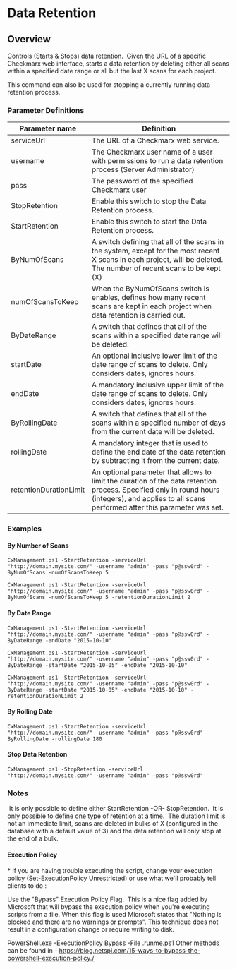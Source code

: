 
# Data Retention

## Overview
Controls (Starts & Stops) data retention.  Given the URL of a specific Checkmarx web interface, starts a data retention by deleting either all scans within a specified date range or all but the last X scans for each project.

This command can also be used for stopping a currently running data retention process.

### Parameter Definitions 
|Parameter name	| Definition|
|---|---|
|serviceUrl	| The URL of a Checkmarx web service.|
|username |	The Checkmarx user name of a user with permissions to run a data retention process (Server Administrator)|
|pass|	The password of the specified Checkmarx user|
|StopRetention|	Enable this switch to stop the Data Retention process.|
|StartRetention|	Enable this switch to start the Data Retention process.|
|ByNumOfScans|	A switch defining that all of the scans in the system, except for the most recent X scans in each project, will be deleted. The number of recent scans to be kept (X) |is specified by the numOfScansToKeep parameter.|
|numOfScansToKeep|	When the ByNumOfScans switch is enables, defines how many recent scans are kept in each project when data retention is carried out.|
|ByDateRange|	A switch that defines that all of the scans within a specified date range will be deleted.|
|startDate|An optional inclusive lower limit of the date range of scans to delete. Only considers dates, ignores hours.|
|endDate	|A mandatory inclusive upper limit of the date range of scans to delete. Only considers dates, ignores hours.|
|ByRollingDate|	A switch that defines that all of the scans within a specified number of days from the current date will be deleted.|
|rollingDate|	A mandatory integer that is used to define the end date of the data retention by subtracting it from the current date.|
|retentionDurationLimit	|An optional parameter that allows to limit the duration of the data retention process. Specified only in round hours (integers), and applies to all scans performed after this parameter was set.|


### Examples
#### By Number of Scans

```CxManagement.ps1 -StartRetention -serviceUrl "http://domain.mysite.com/" -username "admin" -pass "p@ssw0rd" -ByNumOfScans -numOfScansToKeep 5```


```CxManagement.ps1 -StartRetention -serviceUrl "http://domain.mysite.com/" -username "admin" -pass "p@ssw0rd" -ByNumOfScans -numOfScansToKeep 5 -retentionDurationLimit 2```


#### By Date Range

```CxManagement.ps1 -StartRetention -serviceUrl "http://domain.mysite.com/" -username "admin" -pass "p@ssw0rd" -ByDateRange -endDate "2015-10-10"```


```CxManagement.ps1 -StartRetention -serviceUrl "http://domain.mysite.com/" -username "admin" -pass "p@ssw0rd" -ByDateRange -startDate "2015-10-05" -endDate "2015-10-10"```


```CxManagement.ps1 -StartRetention -serviceUrl "http://domain.mysite.com/" -username "admin" -pass "p@ssw0rd" -ByDateRange -startDate "2015-10-05" -endDate "2015-10-10" -retentionDurationLimit 2```


#### By Rolling Date

```CxManagement.ps1 -StartRetention -serviceUrl "http://domain.mysite.com/" -username "admin" -pass "p@ssw0rd" -ByRollingDate -rollingDate 180```


#### Stop Data Retention

``` CxManagement.ps1 -StopRetention -serviceUrl "http://domain.mysite.com/" -username "admin" -pass "p@ssw0rd" ```

### Notes
 It is only possible to define either StartRetention -OR- StopRetention.
 It is only possible to define one type of retention at a time.
 The duration limit is not an immediate limit, scans are deleted in bulks of X (configured in the database with a default value of 3) and the data retention will only stop at the end of a bulk.
#### Execution Policy
* If you are having trouble executing the script, change your execution policy (Set-ExecutionPolicy Unrestricted) or use what we'll probably tell clients to do :

Use the "Bypass" Execution Policy Flag.  This is a nice flag added by Microsoft that will bypass the execution policy when you're executing scripts from a file. When this flag is used Microsoft states that "Nothing is blocked and there are no warnings or prompts". This technique does not result in a configuration change or require writing to disk.

PowerShell.exe -ExecutionPolicy Bypass -File .runme.ps1
Other methods can be found in - https://blog.netspi.com/15-ways-to-bypass-the-powershell-execution-policy./
